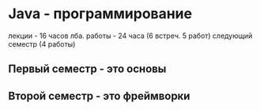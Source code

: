 # Java - программирование

лекции - 16 часов
лба. работы - 24 часа (6 встреч. 5 работ)
следующий семестр (4 работы)

## Первый семестр - это основы
## Второй семестр - это фреймворки


